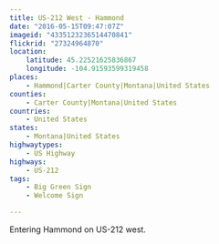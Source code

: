 ```yaml
---
title: US-212 West - Hammond
date: "2016-05-15T09:47:07Z"
imageid: "4335123236514470841"
flickrid: "27324964870"
location:
    latitude: 45.22521625836867
    longitude: -104.91593599319458
places:
    - Hammond|Carter County|Montana|United States
counties:
    - Carter County|Montana|United States
countries:
    - United States
states:
    - Montana|United States
highwaytypes:
    - US Highway
highways:
    - US-212
tags:
    - Big Green Sign
    - Welcome Sign

---
```

Entering Hammond on US-212 west.